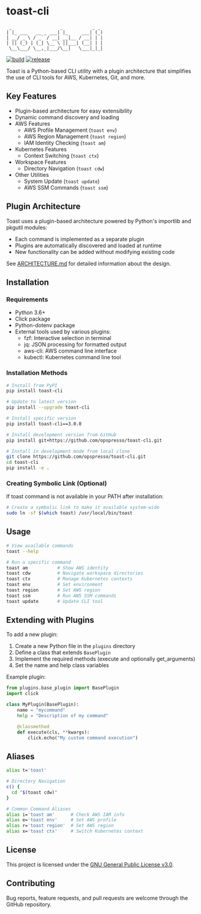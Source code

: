 # toast-cli

```
 _                  _           _ _
| |_ ___   __ _ ___| |_     ___| (_)
| __/ _ \ / _` / __| __|__ / __| | |
| || (_) | (_| \__ \ ||___| (__| | |
 \__\___/ \__,_|___/\__|   \___|_|_|
```

[![build](https://img.shields.io/github/actions/workflow/status/opspresso/toast-cli/push.yml?branch=main&style=for-the-badge&logo=github)](https://github.com/opspresso/toast-cli/actions/workflows/push.yml)
[![release](https://img.shields.io/github/v/release/opspresso/toast-cli?style=for-the-badge&logo=github)](https://github.com/opspresso/toast-cli/releases)

Toast is a Python-based CLI utility with a plugin architecture that simplifies the use of CLI tools for AWS, Kubernetes, Git, and more.

## Key Features

* Plugin-based architecture for easy extensibility
* Dynamic command discovery and loading
* AWS Features
  - AWS Profile Management (`toast env`)
  - AWS Region Management (`toast region`)
  - IAM Identity Checking (`toast am`)
* Kubernetes Features
  - Context Switching (`toast ctx`)
* Workspace Features
  - Directory Navigation (`toast cdw`)
* Other Utilities
  - System Update (`toast update`)
  - AWS SSM Commands (`toast ssm`)

## Plugin Architecture

Toast uses a plugin-based architecture powered by Python's importlib and pkgutil modules:

* Each command is implemented as a separate plugin
* Plugins are automatically discovered and loaded at runtime
* New functionality can be added without modifying existing code

See [ARCHITECTURE.md](ARCHITECTURE.md) for detailed information about the design.

## Installation

### Requirements

* Python 3.6+
* Click package
* Python-dotenv package
* External tools used by various plugins:
  - fzf: Interactive selection in terminal
  - jq: JSON processing for formatted output
  - aws-cli: AWS command line interface
  - kubectl: Kubernetes command line tool

### Installation Methods

```bash
# Install from PyPI
pip install toast-cli

# Update to latest version
pip install --upgrade toast-cli

# Install specific version
pip install toast-cli==3.0.0

# Install development version from GitHub
pip install git+https://github.com/opspresso/toast-cli.git

# Install in development mode from local clone
git clone https://github.com/opspresso/toast-cli.git
cd toast-cli
pip install -e .
```

### Creating Symbolic Link (Optional)

If toast command is not available in your PATH after installation:

```bash
# Create a symbolic link to make it available system-wide
sudo ln -sf $(which toast) /usr/local/bin/toast
```

## Usage

```bash
# View available commands
toast --help

# Run a specific command
toast am           # Show AWS identity
toast cdw          # Navigate workspace directories
toast ctx          # Manage Kubernetes contexts
toast env          # Set environment
toast region       # Set AWS region
toast ssm          # Run AWS SSM commands
toast update       # Update CLI tool
```

## Extending with Plugins

To add a new plugin:

1. Create a new Python file in the `plugins` directory
2. Define a class that extends `BasePlugin`
3. Implement the required methods (execute and optionally get_arguments)
4. Set the name and help class variables

Example plugin:

```python
from plugins.base_plugin import BasePlugin
import click

class MyPlugin(BasePlugin):
    name = "mycommand"
    help = "Description of my command"

    @classmethod
    def execute(cls, **kwargs):
        click.echo("My custom command execution")
```

## Aliases

```bash
alias t='toast'

# Directory Navigation
c() {
  cd "$(toast cdw)"
}

# Common Command Aliases
alias i='toast am'      # Check AWS IAM info
alias e='toast env'     # Set AWS profile
alias r='toast region'  # Set AWS region
alias x='toast ctx'     # Switch Kubernetes context
```

## License

This project is licensed under the [GNU General Public License v3.0](LICENSE).

## Contributing

Bug reports, feature requests, and pull requests are welcome through the GitHub repository.
